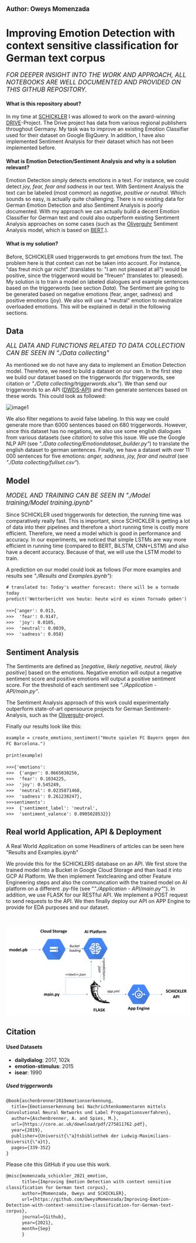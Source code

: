 <big><b> Author: Oweys Momenzada </big></b>

# Improving Emotion Detection with context sensitive classification for German text corpus
<big><i> FOR DEEPER INSIGHT INTO THE WORK AND APPROACH, ALL NOTEBOOKS ARE WELL DOCUMENTED AND PROVIDED ON THIS GITHUB REPOSITORY. </i></big>

#### What is this repository about?
In my time at <a href="https://www.schickler.de/">SCHICKLER</a> I was allowed to work on the award-winning <a href="https://www.presseportal.de/pm/8218/4932175">DRIVE</a>-Project.
The Drive project has data from various regional publishers throughout Germany. 
My task was to improve an existing Emotion Classifier used for their dataset on Google BigQuery. In addition, I have also implemented Sentiment Analysis for their dataset which has not been implemented before.

#### What is Emotion Detection/Sentiment Analysis and why is a solution relevant?
Emotion Detection simply detects emotions in a text. For instance, we could detect <i>joy, fear, fear and sadness</i> in our text. With Sentiment Analysis the text can be labeled (most common) as <i>negative, positive or neutral</i>. Which sounds so easy, is actually quite challenging. There is no existing data for German Emotion Detection and also
Sentiment Analysis is poorly documented. With my approach we can actually build a decent Emotion Classifier for German text and could also outperform existing Sentiment Analysis approaches on some cases (such as the <a href="https://huggingface.co/oliverguhr/german-sentiment-bert">Oliverguhr</a> Sentiment Analysis model, which is based on <a href="https://arxiv.org/abs/1810.04805">BERT</a>.).

#### What is my solution?
Before, SCHICKLER used triggerwords to get emotions from the text. The problem here is that context can not be taken into account. For instance,
"das freut mich gar nicht" (translates to: "I am not pleased at all") would be positive, since the triggerword would be "freuen" (translates to: pleased).
My solution is to train a model on labeled dialogues and example sentences based on the triggerwords (see section <i>Data</i>). The Sentiment are going to be
generated based on negative emotions (fear, anger, sadness) and positive emotions (joy). We also will use a "neutral" emotion to neutralize overloaded emotions. This will be explained in detail in the following sections.

## Data
<big><i>ALL DATA AND FUNCTIONS RELATED TO DATA COLLECTION CAN BE SEEN IN "./Data collecting"</big></i>

As mentioned we do not have any data to implement an Emotion Detection model. Therefore, we need to build a dataset on our own. In the first step we build our dataset based on the triggerwords (for triggerwords, see citation or <i>"./Data collecting/triggerwords.xlsx"</i>). We than send our triggerwords to an API (<a href="https://www.dwds.de/d/api">DWDS-API</a>) and then generate sentences based on these words. This could look as followed: 

![image1](https://github.com/OweysMomenzada/Improving-Emotion-Detection-with-context-sensitive-classification-for-German-text/blob/main/images/image1.png)

We also filter negations to avoid false labeling. In this way we could generate more than 6000 sentences based on 680 triggerwords. However, since this dataset has no
negations, we also use some english dialogues from various datasets (see <i>citation</i>) to solve this issue. We use the Google NLP API (see <i>"./Data collecting/Emotiondataset_builder.py"</i>) to translate the english dataset to german sentences. Finally, we have a dataset with over 11 000 sentences for five emotions: <i>anger, sadness, joy, fear and neutral </i> (see <i>"./Data collecting/fullset.csv"</i>). 

## Model
<big><i>MODEL AND TRAINING CAN BE SEEN IN "./Model training/Model training.ipynb"</big></i>

Since SCHICKLER used triggerwords for detection, the running time was comparatively really fast. This is important, since SCHICKLER is getting a lot of data into their pipelines and therefore a short running time is costly more efficient. Therefore, we need a model which is good in performance and accuracy. In our experiments, we noticed that simple LSTMs are way more efficient in running time (compared to BERT, BiLSTM, CNN+LSTM) and also have a decent accuracy. Because of that, we will use the LSTM model to train.

A prediction on our model could look as follows (For more examples and results see <i>"./Results and Examples.ipynb"</i>):
```
# translated to: Today's weather forecast: there will be a tornado today
predict('Wetterbericht von heute: heute wird es einen Tornado geben')

>>>{'anger': 0.013,
>>>  'fear': 0.9147,
>>>  'joy': 0.0105,
>>>  'neutral': 0.0039,
>>>  'sadness': 0.058}
```

## Sentiment Analysis
The Sentiments are defined as [<i>negative, likely negative, neutral, likely positive</i>] based on the emotions. Negative emotion will output a negative sentiment score and
positive emotions will output a positive sentiment score. For the threshold of each sentiment see <i>"./Application - API/main.py"</i>.

The Sentiment Analysis approach of this work could experimentally outperform state-of-art opensource projects for German Sentiment-Analysis, such as the <a href="https://huggingface.co/oliverguhr/german-sentiment-bert">Oliverguhr</a>-project. 

Finally our results look like this:
```
example = create_emotions_sentiment("Heute spielen FC Bayern gegen den FC Barcelona.")

print(example)

>>>{'emotions': 
>>>  {'anger': 0.0665030256, 
>>>  'fear': 0.1034225, 
>>>  'joy': 0.545249, 
>>>  'neutral': 0.0235871468, 
>>>  'sadness': 0.261238247},
>>>sentiments': 
>>>  {'sentiment_label': 'neutral', 
>>>  'sentiment_valence': 0.0905028532}}
```


## Real world Application, API & Deployment
A Real World Application on some Headliners of articles can be seen here "Results and Examples.ipynb"

We provide this for the SCHICKLERS database on an API. We first store the trained model into a Bucket in Google Cloud Storage and than load it into GCP AI Platform. We then implement Textcleaning and other Feature Engineering steps and also the communcation with the trained model on AI platform on a different .py-file (see "<i>"./Application - API/main.py"</i>"). In addition, we use FLASK for our RESTful API. We implement a POST request to send requests to the API. We then finally deploy our API on APP Engine to provide for EDA purposes and our dataset.

&nbsp;

![Workflow](https://github.com/OweysMomenzada/Evergreen-Content-Classifier-for-german-Text/blob/main/EDA/images/Worfklow.png)

## Citation
#### Used Datasets
- <b>dailydialog</b>: 2017, 102k <br>
- <b>emotion-stimulus</b>: 2015<br>
- <b>isear</b>:	1990	<br>

##### Used triggerwords
``` 
@book{aschenbrenner2019emotionserkennung,
  title={Emotionserkennung bei Nachrichtenkommentaren mittels Convolutional Neural Networks und Label Propagationsverfahren},
  author={Aschenbrenner, A. and Spies, M.},
  url={https://core.ac.uk/download/pdf/275811762.pdf},
  year={2019},
  publisher={Universit{\"a}tsbibliothek der Ludwig-Maximilians-Universit{\"a}t},
  pages={339-352}
}

```


Please cite this GitHub if you use this work.
```
@misc{momenzada_schickler_2021_emotion, 
      title={Improving Emotion Detection with context sensitive classification for German text corpus}, 
      author={Momenzada, Oweys and SCHICKLER}, 
      url={https://github.com/OweysMomenzada/Improving-Emotion-Detection-with-context-sensitive-classification-for-German-text-corpus}, 
      journal={Github}, 
      year={2021}, 
      month={Sep}
      } 
```

